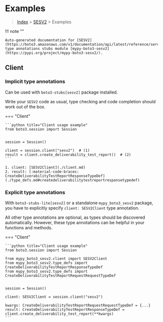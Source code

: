 # Examples

> [Index](../README.md) > [SESV2](./README.md) > Examples

!!! note ""

    Auto-generated documentation for [SESV2](https://boto3.amazonaws.com/v1/documentation/api/latest/reference/services/sesv2.html#SESV2)
    type annotations stubs module [mypy-boto3-sesv2](https://pypi.org/project/mypy-boto3-sesv2/).

## Client

### Implicit type annotations

Can be used with `boto3-stubs[sesv2]` package installed.

Write your `SESV2` code as usual,
type checking and code completion should work out of the box.


=== "Client"

    ```python title="Client usage example"
    from boto3.session import Session


    session = Session()

    client = session.client("sesv2")  # (1)
    result = client.create_deliverability_test_report()  # (2)
    ```

    1. client: [SESV2Client](./client.md)
    2. result: [:material-code-braces: CreateDeliverabilityTestReportResponseTypeDef](./type_defs.md#createdeliverabilitytestreportresponsetypedef) 






### Explicit type annotations

With `boto3-stubs-lite[sesv2]`
or a standalone `mypy_boto3_sesv2` package, you have to explicitly specify `client: SESV2Client` type annotation.

All other type annotations are optional, as types should be discovered automatically.
However, these type annotations can be helpful in your functions and methods.


=== "Client"

    ```python title="Client usage example"
    from boto3.session import Session

    from mypy_boto3_sesv2.client import SESV2Client
    from mypy_boto3_sesv2.type_defs import CreateDeliverabilityTestReportResponseTypeDef
    from mypy_boto3_sesv2.type_defs import CreateDeliverabilityTestReportRequestRequestTypeDef


    session = Session()

    client: SESV2Client = session.client("sesv2")

    kwargs: CreateDeliverabilityTestReportRequestRequestTypeDef = {...}
    result: CreateDeliverabilityTestReportResponseTypeDef = client.create_deliverability_test_report(**kwargs)
    ```






